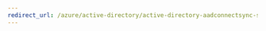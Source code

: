 ```yaml
---
redirect_url: /azure/active-directory/active-directory-aadconnectsync-service-manager-ui-mvdesigner
---
```

